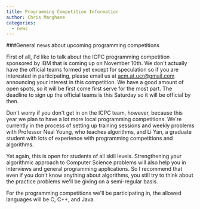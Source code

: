 ```yaml
---
title: Programming Competition Information
author: Chris Manghane
categories:
  - news
---
```


###General news about upcoming programming competitions

First of all, I'd like to talk about the ICPC programming competition sponsored by IBM that is coming up on November 10th. We don't actually have the official teams formed yet except for speculation so if you are interested in participating, please email us at <acm.at.ucr@gmail.com> announcing your interest in this competition. We have a good amount of open spots, so it will be first come first serve for the most part. The deadline to sign up the official teams is this Saturday so it will be official by then.

Don't worry if you don't get in on the ICPC team, however, because this year we plan to have a lot more local programming competitions. We're currently in the process of setting up training sessions and weekly problems with Professor Neal Young, who teaches algorithms, and Li Yan, a graduate student with lots of experience with programming competitions and algorithms.

Yet again, this is open for students of all skill levels. Strengthening your algorithmic approach to Computer Science problems will also help you in interviews and general programming applications. So I recommend that even if you don't know anything about algorithms, you still try to think about the practice problems we'll be giving on a semi-regular basis.

For the programming competitions we'll be participating in, the allowed languages will be C, C++, and Java.
